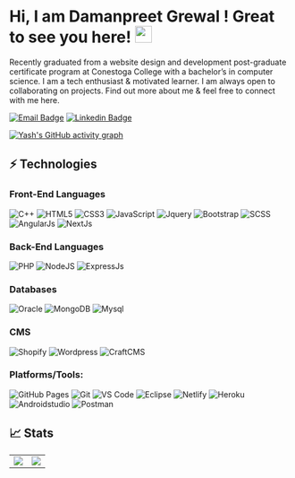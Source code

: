 # Hi, I am Damanpreet Grewal ! Great to see you here! <img src="https://raw.githubusercontent.com/thepranaygupta/thepranaygupta/main/src/wave.gif" width="30px">


Recently graduated from a website design and development post-graduate certificate program at Conestoga College with a bachelor’s in computer science. I am a tech enthusiast & motivated learner. I am always open to collaborating on projects. Find out more about me & feel free to connect with me here.

[![Email Badge](https://img.shields.io/badge/-Email-c14438?style=flat-square&logo=Gmail&logoColor=white&link=mailto:damanpreetsinghgrewal92@gmail.com)](mailto:damanpreetsinghgrewal92@gmail.com)
[![Linkedin Badge](https://img.shields.io/badge/-LinkedIn-blue?style=flat-square&logo=Linkedin&logoColor=white&link=https://www.linkedin.com/in/damanpreetgrewal/)](https://www.linkedin.com/in/damanpreetgrewal/)

[![Yash's GitHub activity graph](https://activity-graph.herokuapp.com/graph?username=damanpreetgrewal&theme=xcode)](https://github.com/damanpreetgrewal/)

## ⚡ Technologies

### Front-End Languages 

![C++](https://img.shields.io/badge/c++-%2300599C.svg?style=for-the-badge&logo=c%2B%2B&logoColor=white)
![HTML5](https://img.shields.io/badge/html5-%23E34F26.svg?style=for-the-badge&logo=html5&logoColor=white)
![CSS3](https://img.shields.io/badge/css3-%231572B6.svg?style=for-the-badge&logo=css3&logoColor=white)
![JavaScript](https://img.shields.io/badge/javascript-%23323330.svg?style=for-the-badge&logo=javascript&logoColor=%23F7DF1E)
![Jquery](https://img.shields.io/badge/jquery-%23323330.svg?style=for-the-badge)
![Bootstrap](https://img.shields.io/badge/bootstrap-%23563D7C.svg?style=for-the-badge&logo=bootstrap&logoColor=white)
![SCSS](https://img.shields.io/badge/SCSS-%23323330.svg?style=for-the-badge)
![AngularJs](https://img.shields.io/badge/AngularJs-%23323330.svg?style=for-the-badge)
![NextJs](https://img.shields.io/badge/NextJs-%23323330.svg?style=for-the-badge)

### Back-End Languages

![PHP](https://img.shields.io/badge/PHP-%23563D7C.svg?style=for-the-badge&logo=php&logoColor=white)
![NodeJS](https://img.shields.io/badge/node.js-6DA55F?style=for-the-badge&logo=node.js&logoColor=white)
![ExpressJs](https://img.shields.io/badge/expressjs-%23092E20.svg?style=for-the-badge&logo=express.js&logoColor=white)


### Databases

![Oracle](https://img.shields.io/badge/oracle-%23563D7C.svg?style=for-the-badge&logo=oracle&logoColor=white)
![MongoDB](https://img.shields.io/badge/MongoDB-%234ea94b.svg?style=for-the-badge&logo=mongodb&logoColor=white)
![Mysql](https://img.shields.io/badge/mysql-6DA55F?style=for-the-badge&logo=mysql&logoColor=white)


### CMS

![Shopify](https://img.shields.io/badge/shopify-%23563D7C.svg?style=for-the-badge&logo=shopify&logoColor=white)
![Wordpress](https://img.shields.io/badge/wordpress-%234ea94b.svg?style=for-the-badge&logo=wordpress&logoColor=white)
![CraftCMS](https://img.shields.io/badge/craftcms-6DA55F?style=for-the-badge&logo=craftmcms&logoColor=white)




### Platforms/Tools:

![GitHub Pages](https://img.shields.io/badge/GitHub%20Pages-%23327FC7.svg?logo=github&style=flat-square&logoColor=white)
![Git](https://img.shields.io/badge/-Git-black?style=flat-square&logo=git)
![VS Code](https://img.shields.io/badge/-VS%20Code-007ACC?style=flat-square&logo=visual-studio-code)
![Eclipse](https://img.shields.io/badge/Eclipse-2C2255?style=flat-square&logo=eclipse&logoColor=white)
![Netlify](https://img.shields.io/badge/-Netlify-%2300C7B7?style=flat-square&logo=netlify&logoColor=ffffff)
![Heroku](https://img.shields.io/badge/Heroku%20-%23430098.svg?style=flat-square&logo=heroku&logoColor=white)
![Androidstudio](https://img.shields.io/badge/android%20-%23430098.svg?style=flat-square&logo=android&logoColor=white)
![Postman](https://img.shields.io/badge/Postman-FF6C37?logo=postman&logoColor=white)

## 📈 Stats

<table>
<tr>
<td>
<img src="https://github-readme-stats.vercel.app/api?username=damanpreetgrewal&include_all_commits=true&count_private=true&show_icons=true&line_height=20&theme=tokyonight"/>
<td><img src="https://github-readme-stats.vercel.app/api/top-langs?username=damanpreetgrewal&show_icons=true&locale=en&layout=compact&theme=tokyonight" />
</td>
</tr>
</table>


